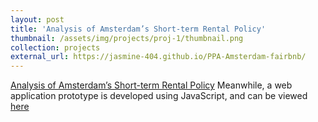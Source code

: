 ```yaml
---
layout: post
title: 'Analysis of Amsterdam’s Short-term Rental Policy'
thumbnail: /assets/img/projects/proj-1/thumbnail.png
collection: projects
external_url: https://jasmine-404.github.io/PPA-Amsterdam-fairbnb/
---
```


[Analysis of Amsterdam’s Short-term Rental Policy](https://jasmine-404.github.io/PPA-Amsterdam-fairbnb/)
Meanwhile, a web application prototype is developed using JavaScript, and can be viewed [here](https://tinyurl.com/musa-5080-final)